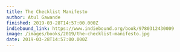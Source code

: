 ```yaml
---
title: The Checklist Manifesto
author: Atul Gawande
finished: 2019-03-28T14:57:00.000Z
indiebound_link: https://www.indiebound.org/book/9780312430009
image: /images/books/2019/the-checklist-manifesto.jpg
date: 2019-03-28T14:57:00.000Z
---
```

